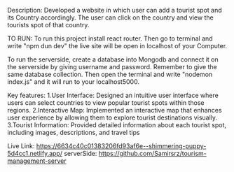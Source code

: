 
Description: Developed a website in which user can add a tourist spot and its Country accordingly. The user can click on the country and view the tourists spot of that country.

TO RUN: To run this project install react router. Then go to terminal and write "npm dun dev" the live site will be open in localhost of your Computer.

To run the serverside, create a database into Mongodb and connect it on the serverside by giving username and password. Remember to give the same database collection. Then open the terminal and write "nodemon index.js" and it will run to your localhost5000.


Key features: 
1.User Interface: Designed an intuitive user interface where users can select countries to view popular tourist
spots within those regions.
2.Interactive Map: Implemented an interactive map that enhances user experience by allowing them to explore
tourist destinations visually.
3.Tourist Information: Provided detailed information about each tourist spot, including images, descriptions, and travel
tips

Live Link: https://6634c40c01383206fd93af6e--shimmering-puppy-5d4cc1.netlify.app/
serverSide: https://github.com/Samirsrz/tourism-management-server

